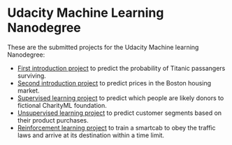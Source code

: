 # Udacity Machine Learning Nanodegree
These are the submitted projects for the Udacity Machine learning Nanodegree:
- [First introduction project](https://github.com/rutgerfick/Udacity-MLNanodegree/blob/master/titanic_survival_exploration/titanic_survival_exploration.ipynb) to predict the probability of Titanic passangers surviving.
- [Second introduction project](https://github.com/rutgerfick/Udacity-MLNanodegree/blob/master/boston_housing/boston_housing.ipynb) to predict prices in the Boston housing market.
- [Supervised learning project](https://github.com/rutgerfick/Udacity-MLNanodegree/blob/master/finding_donors/finding_donors.ipynb) to predict which people are likely donors to fictional CharityML foundation.
- [Unsupervised learning project](https://github.com/rutgerfick/Udacity-MLNanodegree/blob/master/customer_segments/customer_segments.ipynb) to predict customer segments based on their product purchases.
- [Reinforcement learning project](https://github.com/rutgerfick/Udacity-MLNanodegree/blob/master/smartcab/smartcab.ipynb) to train a smartcab to obey the traffic laws and arrive at its destination within a time limit.
